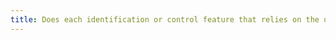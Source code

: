 ```yaml
---
title: Does each identification or control feature that relies on the user's [biological characteristics](#biological-characteristic) have an alternative method?
---
```

